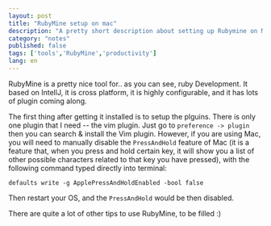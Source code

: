```yaml
---
layout: post
title: "RubyMine setup on mac"
description: "A pretty short description about setting up Rubymine on Mac"
category: "notes"
published: false
tags: ['tools','RubyMine','productivity']
lang: en
---
```


RubyMine is a pretty nice tool for.. as you can see, ruby Development. It based
on IntellJ, it is cross platform, it is highly configurable, and it has lots of
plugin coming along.


The first thing after getting it installed is to setup the plguins. There is
only one plugin that I need -- the vim plugin. Just go to `preference -> plugin`
then you can search & install the Vim plugin. However, if you are using Mac, you
will need to manually disable the `PressAndHold` feature of Mac (it is a feature
that, when you press and hold certain key, it will show you a list of other
possible characters related to that key you have pressed), with the following
command typed directly into terminal:

    defaults write -g ApplePressAndHoldEnabled -bool false

Then restart your OS, and the `PressAndHold` would be then disabled.


There are quite a lot of other tips to use RubyMine, to be filled :)
